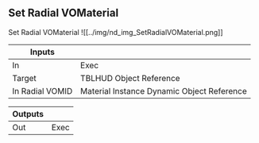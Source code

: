 ## Set Radial VOMaterial
Set Radial VOMaterial
![[../img/nd_img_SetRadialVOMaterial.png]]

|Inputs||
|--|--|
| In | Exec |
| Target | TBLHUD Object Reference |
| In Radial VOMID | Material Instance Dynamic Object Reference |

|Outputs||
|--|--|
| Out | Exec |
